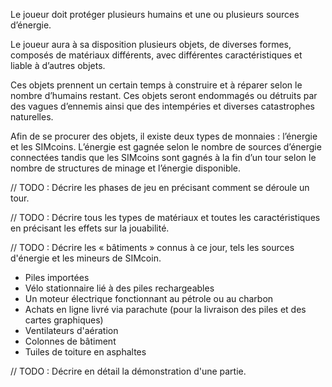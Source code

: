 Le joueur doit protéger plusieurs humains et une ou plusieurs sources d’énergie.

Le joueur aura à sa disposition plusieurs objets, de diverses formes, composés de matériaux différents, avec différentes caractéristiques et liable à d’autres objets.

Ces objets prennent un certain temps à construire et à réparer selon le nombre d’humains restant. Ces objets seront endommagés ou détruits par des vagues d’ennemis ainsi que des intempéries et diverses catastrophes naturelles.

Afin de se procurer des objets, il existe deux types de monnaies : l’énergie et les SIMcoins. L’énergie est gagnée selon le nombre de sources d’énergie connectées tandis que les SIMcoins sont gagnés à la fin d’un tour selon le nombre de structures de minage et l’énergie disponible.

// TODO : Décrire les phases de jeu en précisant comment se déroule un tour.

// TODO : Décrire tous les types de matériaux et toutes les caractéristiques en précisant les effets sur la jouabilité.

// TODO : Décrire les « bâtiments » connus à ce jour, tels les sources d'énergie et les mineurs de SIMcoin.

  - Piles importées
  - Vélo stationnaire lié à des piles rechargeables
  - Un moteur électrique fonctionnant au pétrole ou au charbon
  - Achats en ligne livré via parachute (pour la livraison des piles et des cartes graphiques)
  - Ventilateurs d'aération
  - Colonnes de bâtiment
  - Tuiles de toiture en asphaltes
  
// TODO : Décrire en détail la démonstration d'une partie.
